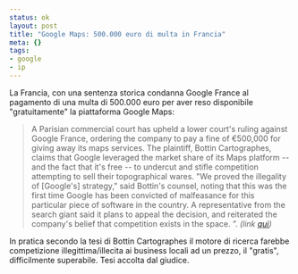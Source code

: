 ```yaml
--- 
status: ok
layout: post
title: "Google Maps: 500.000 euro di multa in Francia"
meta: {}
tags: 
- google
- ip
---
```

La Francia, con una sentenza storica condanna Google France al pagamento di una multa di 500.000 euro per aver reso disponibile "gratuitamente" la piattaforma Google Maps:

> A Parisian commercial court has upheld a lower court's ruling against Google France, ordering the company to pay a fine of €500,000 for giving away its maps services. The plaintiff, Bottin Cartographes, claims that Google leveraged the market share of its Maps platform -- and the fact that it's free -- to undercut and stifle competition attempting to sell their topographical wares. "We proved the illegality of [Google's] strategy," said Bottin's counsel, noting that this was the first time Google has been convicted of malfeasance for this particular piece of software in the country. A representative from the search giant said it plans to appeal the decision, and reiterated the company's belief that competition exists in the space. ”. *(link [qui][1])*

In pratica secondo la tesi di Bottin Cartographes il motore di ricerca farebbe competizione illegittima/illecita ai business locali ad un prezzo, il "gratis", difficilmente superabile. Tesi accolta dal giudice.

[1]: http://www.physorg.com/news/2012-02-france-convicts-google-unfair-competition.html